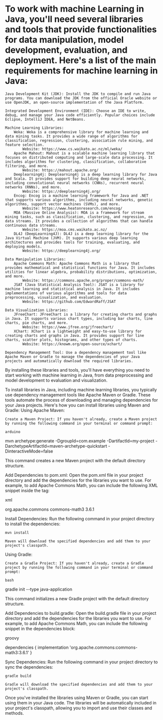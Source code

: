 # To work with machine Learning in Java, you'll need several libraries and tools that provide functionalities for data manipulation, model development, evaluation, and deployment. Here's a list of the main requirements for machine learning in Java:

    Java Development Kit (JDK): Install the JDK to compile and run Java programs. You can download the JDK from the official Oracle website or use OpenJDK, an open-source implementation of the Java Platform.

    Integrated Development Environment (IDE): Choose an IDE to write, debug, and manage your Java code efficiently. Popular choices include Eclipse, IntelliJ IDEA, and NetBeans.

    Machine Learning Libraries:
        Weka: Weka is a comprehensive library for machine learning and data mining tasks. It provides a wide range of algorithms for classification, regression, clustering, association rule mining, and feature selection.
            Website: https://www.cs.waikato.ac.nz/ml/weka/
        Apache Mahout: Mahout is a scalable machine learning library that focuses on distributed computing and large-scale data processing. It includes algorithms for clustering, classification, collaborative filtering, and more.
            Website: https://mahout.apache.org/
        Deeplearning4j: Deeplearning4j is a deep learning library for Java and Scala. It provides support for building deep neural networks, including convolutional neural networks (CNNs), recurrent neural networks (RNNs), and more.
            Website: https://deeplearning4j.org/
        Encog: Encog is a machine learning framework for Java and .NET that supports various algorithms, including neural networks, genetic algorithms, support vector machines (SVMs), and more.
            Website: https://www.heatonresearch.com/encog/
        MOA (Massive Online Analysis): MOA is a framework for stream mining tasks, such as classification, clustering, and regression, on data streams. It provides a collection of algorithms that can handle continuous data streams.
            Website: https://moa.cms.waikato.ac.nz/
        DL4J (DeepLearning4J): DL4J is a deep learning library for the Java Virtual Machine (JVM). It supports various deep learning architectures and provides tools for training, evaluating, and deploying models.
            Website: https://deeplearning4j.org/

    Data Manipulation Libraries:
        Apache Commons Math: Apache Commons Math is a library that provides mathematical and statistical functions for Java. It includes utilities for linear algebra, probability distributions, optimization, and more.
            Website: https://commons.apache.org/proper/commons-math/
        JSAT (Java Statistical Analysis Tool): JSAT is a library for machine learning and statistical analysis in Java. It includes implementations of various algorithms and tools for data preprocessing, visualization, and evaluation.
            Website: https://github.com/EdwardRaff/JSAT

    Data Visualization Libraries:
        JFreeChart: JFreeChart is a library for creating charts and graphs in Java. It supports various chart types, including bar charts, line charts, pie charts, and more.
            Website: https://www.jfree.org/jfreechart/
        XChart: XChart is a lightweight and easy-to-use library for creating charts and graphs in Java. It provides support for line charts, scatter plots, histograms, and other types of charts.
            Website: https://knowm.org/open-source/xchart/

    Dependency Management Tool: Use a dependency management tool like Apache Maven or Gradle to manage the dependencies of your Java projects and automatically download the required libraries.

By installing these libraries and tools, you'll have everything you need to start working with machine learning in Java, from data preprocessing and model development to evaluation and visualization.

To install libraries in Java, including machine learning libraries, you typically use dependency management tools like Apache Maven or Gradle. These tools automate the process of downloading and managing dependencies for your Java projects. Here's how you can install libraries using Maven and Gradle:
Using Apache Maven:

    Create a Maven Project: If you haven't already, create a Maven project by running the following command in your terminal or command prompt:

    arduino

mvn archetype:generate -DgroupId=com.example -DartifactId=my-project -DarchetypeArtifactId=maven-archetype-quickstart -DinteractiveMode=false

This command creates a new Maven project with the default directory structure.

Add Dependencies to pom.xml: Open the pom.xml file in your project directory and add the dependencies for the libraries you want to use. For example, to add Apache Commons Math, you can include the following XML snippet inside the <dependencies> tag:

xml

<dependency>
    <groupId>org.apache.commons</groupId>
    <artifactId>commons-math3</artifactId>
    <version>3.6.1</version>
</dependency>

Install Dependencies: Run the following command in your project directory to install the dependencies:

    mvn install

    Maven will download the specified dependencies and add them to your project's classpath.

Using Gradle:

    Create a Gradle Project: If you haven't already, create a Gradle project by running the following command in your terminal or command prompt:

    bash

gradle init --type java-application

This command initializes a new Gradle project with the default directory structure.

Add Dependencies to build.gradle: Open the build.gradle file in your project directory and add the dependencies for the libraries you want to use. For example, to add Apache Commons Math, you can include the following snippet in the dependencies block:

groovy

dependencies {
    implementation 'org.apache.commons:commons-math3:3.6.1'
}

Sync Dependencies: Run the following command in your project directory to sync the dependencies:

    gradle build

    Gradle will download the specified dependencies and add them to your project's classpath.

Once you've installed the libraries using Maven or Gradle, you can start using them in your Java code. The libraries will be automatically included in your project's classpath, allowing you to import and use their classes and methods.
